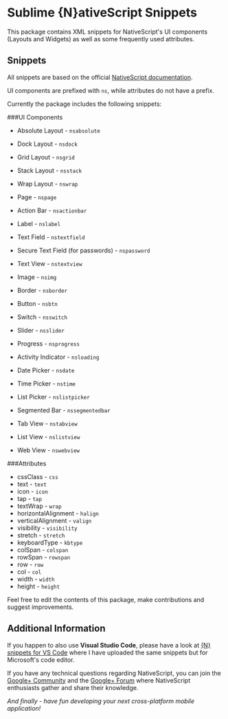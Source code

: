 # Sublime {N}ativeScript Snippets

This package contains XML snippets for NativeScript's UI components
(Layouts and Widgets) as well as some frequently used attributes.

## Snippets
All snippets are based on the official [NativeScript documentation](https://docs.nativescript.org/).

UI components are prefixed with ```ns```, while attributes do not have a prefix.

Currently the package includes the following snippets:

###UI Components

- Absolute Layout - ```nsabsolute```
- Dock Layout - ```nsdock```
- Grid Layout - ```nsgrid```
- Stack Layout - ```nsstack```
- Wrap Layout - ```nswrap```


- Page - ```nspage```
- Action Bar - ```nsactionbar```
- Label - ```nslabel```
- Text Field - ```nstextfield```
- Secure Text Field (for passwords) - ```nspassword```
- Text View - ```nstextview```
- Image - ```nsimg```
- Border - ```nsborder```
- Button - ```nsbtn```
- Switch - ```nsswitch```
- Slider - ```nsslider```
- Progress - ```nsprogress```
- Activity Indicator - ```nsloading```
- Date Picker - ```nsdate```
- Time Picker - ```nstime```
- List Picker - ```nslistpicker```
- Segmented Bar - ```nssegmentedbar```
- Tab View - ```nstabview```
- List View - ```nslistview```
- Web View - ```nswebview```

###Attributes
- cssClass - ```css```
- text - ```text```
- icon - ```icon```
- tap - ```tap```
- textWrap - ```wrap```
- horizontalAlignment - ```halign```
- verticalAlignment - ```valign```
- visibility - ```visibility```
- stretch - ```stretch```
- keyboardType - ```kbtype```
- colSpan - ```colspan```
- rowSpan - ```rowspan```
- row - ```row```
- col - ```col```
- width - ```width```
- height - ```height```

Feel free to edit the contents of this package, make contributions and suggest improvements.

## Additional Information
If you happen to also use **Visual Studio Code**, please have a look at
[{N} snippets for VS Code](https://github.com/tsvetan-ganev/nativescript-vscode-snippets)
where I have uploaded the same snippets but for Microsoft's code editor.

If you have any technical questions regarding NativeScript, you can join the
[Google+ Community](https://plus.google.com/communities/117408587889337015711)
and the
[Google+ Forum](https://groups.google.com/forum/#!forum/nativescript)
where NativeScript enthusiasts gather and share their knowledge.

*And finally - have fun developing your next cross-platform mobile application!*